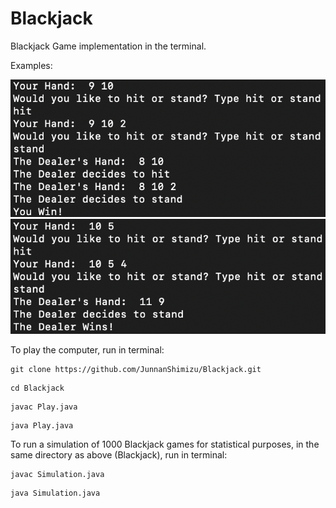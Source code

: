 # Blackjack
Blackjack Game implementation in the terminal.

Examples:

![](Blackjack_Player_Win.png)
![](Blackjack_Dealer_Win.png)

To play the computer, run in terminal:

```
git clone https://github.com/JunnanShimizu/Blackjack.git
```
```
cd Blackjack
```
```
javac Play.java
```
```
java Play.java
```
To run a simulation of 1000 Blackjack games for statistical purposes, in the same directory as above (Blackjack), run in terminal:
```
javac Simulation.java
```
```
java Simulation.java
```
